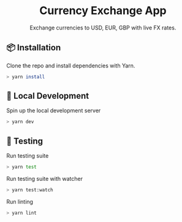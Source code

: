 <h1 align="center"> Currency Exchange App </h1>
<p align="center">
Exchange currencies to USD, EUR, GBP with live FX rates.
</p>

## :package: Installation

Clone the repo and install dependencies with Yarn.

```sh
> yarn install
```

## :wrench: Local Development

Spin up the local development server

```sh
> yarn dev
```

## :syringe: Testing

Run testing suite
```sh
> yarn test
```

Run testing suite with watcher
```sh
> yarn test:watch
```

Run linting
```sh
> yarn lint
```
